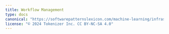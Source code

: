 ```yaml
---
title: Workflow Management
type: docs
canonical: "https://softwarepatternslexicon.com/machine-learning/infrastructure-and-scalability/workflow-management"
license: "© 2024 Tokenizer Inc. CC BY-NC-SA 4.0"
---
```

